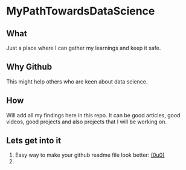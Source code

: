 # MyPathTowardsDataScience

## What
Just a place where I can gather my learnings and keep it safe.

## Why Github
This might help others who are keen about data science.

## How 
Will add all my findings here in this repo. It can be good articles, good videos, good projects and also projects that I will be working on.

## Lets get into it

1. Easy way to make your github readme file look better: [(0u0)](https://help.github.com/en/github/writing-on-github/basic-writing-and-formatting-syntax)
2. 
